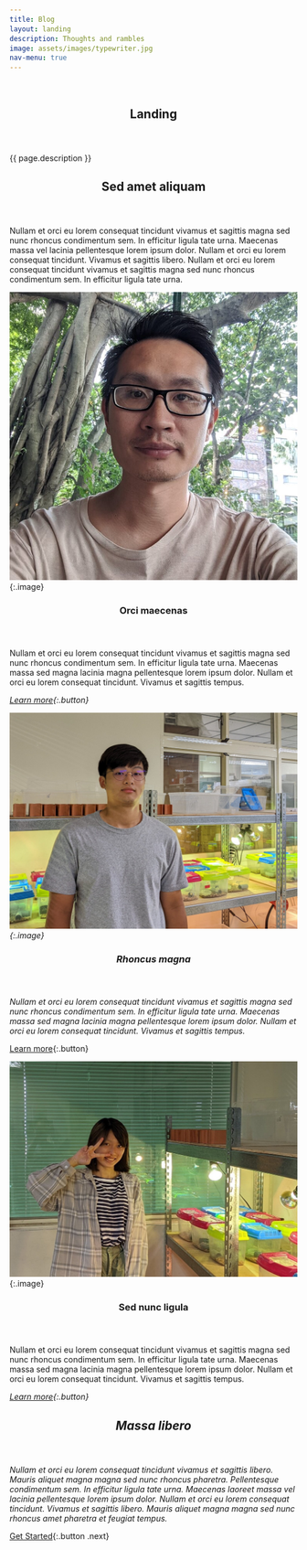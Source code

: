 ```yaml
---
title: Blog
layout: landing
description: Thoughts and rambles
image: assets/images/typewriter.jpg
nav-menu: true
---
```


<section id="banner" class="style2">
  <div class="inner">
    <span class="image">
      <img src="{{ site.baseurl }}/%7B%7B%20page.image%20%7D%7D" alt="">
    </span>
    <header class="major">

# Landing

</header>
  <div class="content">

{{ page.description }}

</div>
</div>
</section>

<div id="main">
  <section id="one">
  <div class="inner"><header class="major">

## Sed amet aliquam

</header>

Nullam et orci eu lorem consequat tincidunt vivamus et sagittis magna sed nunc rhoncus condimentum sem. In efficitur ligula tate urna. Maecenas massa vel lacinia pellentesque lorem ipsum dolor. Nullam et orci eu lorem consequat tincidunt. Vivamus et sagittis libero. Nullam et orci eu lorem consequat tincidunt vivamus et sagittis magna sed nunc rhoncus condimentum sem. In efficitur ligula tate urna.

</div>
  <p></p>
</section>
  <p>
</p>
  <section id="two" class="spotlights">
  <section><a href="generic.html">
  <img src="assets/images/pic08.jpg" alt="" data-position="center center">
</a>{:.image}

<div class="content">
  <div class="inner"><header class="major">

### Orci maecenas

</header>

Nullam et orci eu lorem consequat tincidunt vivamus et sagittis magna sed nunc rhoncus condimentum sem. In efficitur ligula tate urna. Maecenas massa sed magna lacinia magna pellentesque lorem ipsum dolor. Nullam et orci eu lorem consequat tincidunt. Vivamus et sagittis tempus.

<em><a href="generic.html">Learn more</a>{:.button}

</em></div>
  <em></em>
</div></section>
  <em></em>
  <section>
  <em><a href="generic.html"><img src="assets/images/pic09.jpg" alt="" data-position="top center"></a>{:.image}

</em>
  <div class="content">
  <em></em>
  <div class="inner"><em><header class="major">

### Rhoncus magna

</header>

Nullam et orci eu lorem consequat tincidunt vivamus et sagittis magna sed nunc rhoncus condimentum sem. In efficitur ligula tate urna. Maecenas massa sed magna lacinia magna pellentesque lorem ipsum dolor. Nullam et orci eu lorem consequat tincidunt. Vivamus et sagittis tempus.

</em>   <a href="generic.html">Learn more</a>{:.button}

</div>
</div>
</section>
  <section><a href="generic.html">
  <img src="assets/images/pic10.jpg" alt="" data-position="25% 25%">
</a>{:.image}

<div class="content">
  <div class="inner"><header class="major">

### Sed nunc ligula

</header>

Nullam et orci eu lorem consequat tincidunt vivamus et sagittis magna sed nunc rhoncus condimentum sem. In efficitur ligula tate urna. Maecenas massa sed magna lacinia magna pellentesque lorem ipsum dolor. Nullam et orci eu lorem consequat tincidunt. Vivamus et sagittis tempus.

<em><a href="generic.html">Learn more</a>{:.button}

</em></div>
  <em></em>
</div></section>
  <em><p></p></em>
</section>
  <em>
  <p></p>
</em>
  <section id="three">
  <em></em>
  <div class="inner"><em><header class="major">

## Massa libero

</header>

Nullam et orci eu lorem consequat tincidunt vivamus et sagittis libero. Mauris aliquet magna magna sed nunc rhoncus pharetra. Pellentesque condimentum sem. In efficitur ligula tate urna. Maecenas laoreet massa vel lacinia pellentesque lorem ipsum dolor. Nullam et orci eu lorem consequat tincidunt. Vivamus et sagittis libero. Mauris aliquet magna magna sed nunc rhoncus amet pharetra et feugiat tempus.

</em>   <a href="generic.html">Get Started</a>{:.button .next}

</div>
</section>
  <p>
</p>
</div>
